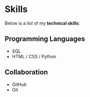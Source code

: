 # Skills

Below is a _list_ of my **technical skills**:

## Programming Languages
- SQL
- HTML / CSS / Python

## Collaboration
- GitHub
- Git
